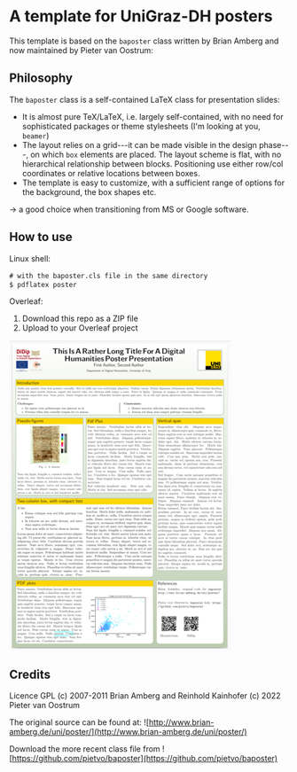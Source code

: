 # A template for UniGraz-DH posters

This template is based on the `baposter` class written by Brian Amberg and now maintained by Pieter van Oostrum:

## Philosophy

The `baposter` class is a self-contained LaTeX class for presentation slides:
+ It is almost pure TeX/LaTeX, i.e. largely self-contained, with no need for sophisticated packages or theme stylesheets (I'm looking at you, `beamer`)
+ The layout relies on a grid---it can be made visible in the design phase---, on which `box` elements are placed. The layout scheme is flat, with no hierarchical relationship between blocks. Positioning use either row/col coordinates or relative locations between boxes.
+ The template is easy to customize, with a sufficient range of options for the background, the box shapes etc. 

$\rightarrow$ a good choice when transitioning from MS or Google software.

## How to use

Linux shell:

```
# with the baposter.cls file in the same directory
$ pdflatex poster
```

Overleaf:

1. Download this repo as a ZIP file
2. Upload to your Overleaf project


![Poster example](poster_example_sm.png)

## Credits

Licence GPL
(c) 2007-2011 Brian Amberg and Reinhold Kainhofer
(c) 2022 Pieter van Oostrum

The original source can be found at:
![http://www.brian-amberg.de/uni/poster/](http://www.brian-amberg.de/uni/poster/)

Download the more recent class file from 
![https://github.com/pietvo/baposter](https://github.com/pietvo/baposter)

